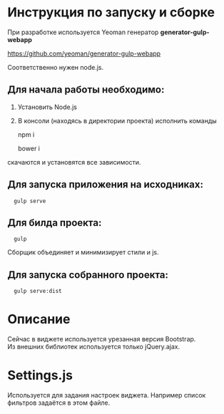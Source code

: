 Инструкция по запуску и сборке
====================

При разработке используется Yeoman генератор **generator-gulp-webapp**

https://github.com/yeoman/generator-gulp-webapp

Соответственно нужен node.js. 

Для начала работы необходимо:
------------------
1. Установить Node.js
2. В консоли (находясь в директории проекта) исполнить команды


      npm i
      
      bower i

скачаются и установятся все зависимости. 

Для запуска приложения на исходниках:
------------------
 
      gulp serve
      
Для билда проекта:
------------------

      gulp
      
Сборщик объединяет и минимизирует стили и js.
      
Для запуска собранного проекта:
------------------

      gulp serve:dist
      
Описание
====================
Сейчас в виджете используется урезанная версия Bootstrap.  
Из внешних библиотек используется только jQuery.ajax.


Settings.js
====================
Используется для задания настроек виджета.
Например список фильтров задаётся в этом файле.

